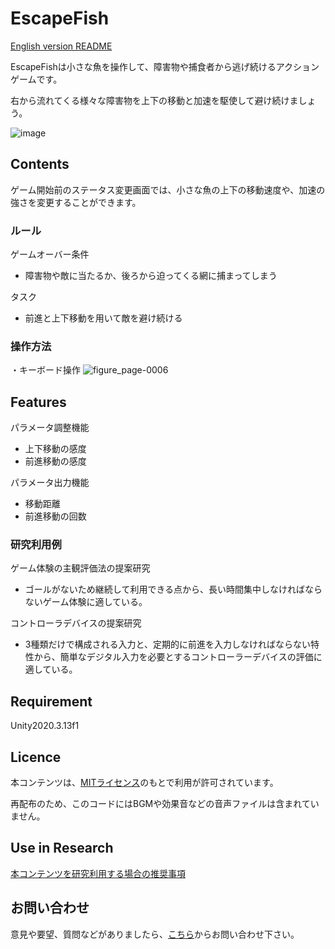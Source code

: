 # EscapeFish
[English version README](https://github.com/open-video-game-library/EscapeFish/blob/main/README.md)

EscapeFishは小さな魚を操作して、障害物や捕食者から逃げ続けるアクションゲームです。

右から流れてくる様々な障害物を上下の移動と加速を駆使して避け続けましょう。

![image](https://user-images.githubusercontent.com/63552585/200158066-5d5113bd-adf1-47fe-b5e5-36c57cb3efdf.png)


## Contents

ゲーム開始前のステータス変更画面では、小さな魚の上下の移動速度や、加速の強さを変更することができます。


### ルール

ゲームオーバー条件
- 障害物や敵に当たるか、後ろから迫ってくる網に捕まってしまう

タスク
- 前進と上下移動を用いて敵を避け続ける

### 操作方法

・キーボード操作
![figure_page-0006](https://github.com/open-video-game-library/EscapeFish/assets/63552585/82c9eee3-1362-4e2f-a8dc-ba0c1885ee21)



## Features

パラメータ調整機能

- 上下移動の感度
- 前進移動の感度

パラメータ出力機能

- 移動距離
- 前進移動の回数

### 研究利用例

ゲーム体験の主観評価法の提案研究
- ゴールがないため継続して利用できる点から、長い時間集中しなければならないゲーム体験に適している。

コントローラデバイスの提案研究
- 3種類だけで構成される入力と、定期的に前進を入力しなければならない特性から、簡単なデジタル入力を必要とするコントローラーデバイスの評価に適している。


## Requirement

Unity2020.3.13f1


## Licence

本コンテンツは、[MITライセンス](https://github.com/open-video-game-library/EscapeFish/blob/main/LICENSE.md)のもとで利用が許可されています。

再配布のため、このコードにはBGMや効果音などの音声ファイルは含まれていません。


## Use in Research

[本コンテンツを研究利用する場合の推奨事項](https://github.com/open-video-game-library/EscapeFish/blob/main/RESEARCH_USE.JP.md)

## お問い合わせ

意見や要望、質問などがありましたら、[こちら](https://openvideogame.cc/contact)からお問い合わせ下さい。
